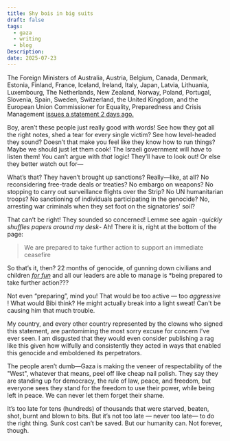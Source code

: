 ```yaml
---
title: Shy bois in big suits
draft: false
tags:
  - gaza
  - writing
  - blog
Description: 
date: 2025-07-23
---
```

The Foreign Ministers of Australia, Austria, Belgium, Canada, Denmark, Estonia, Finland, France, Iceland, Ireland, Italy, Japan, Latvia, Lithuania, Luxembourg, The Netherlands, New Zealand, Norway, Poland, Portugal, Slovenia, Spain, Sweden, Switzerland, the United Kingdom, and the European Union Commissioner for Equality, Preparedness and Crisis Management [issues a statement 2 days ago.](https://www.canada.ca/en/global-affairs/news/2025/07/joint-statement-on-behalf-of-26-partners-on-the-occupied-palestinian-territories.html)

Boy, aren’t these people just really good with words! See how they got all the right notes, shed a tear for every single victim? See how level-headed they sound? Doesn’t that make you feel like they know how to run things? Maybe we should just let them cook! The Israeli government will *have* to listen them! You can’t argue with *that* logic! They’ll have to look out! Or else they better watch out for—

What’s that? They haven’t brought up sanctions? Really—like, at all? 
No reconsidering free-trade deals or treaties? No embargo on weapons? No stopping to carry out surveillance flights over the Strip? No UN humanitarian troops? No sanctioning of individuals participating in the genocide? No, arresting war criminals when they set foot on the signatories' soil?

That can’t be right! They sounded so concerned! Lemme see again -*quickly shuffles papers around my desk*- Ah! There it is, right at the bottom of the page:

> We are prepared to take further action to support an immediate ceasefire

So that’s it, then? 22 months of genocide, of gunning down civilians and children [*for fun*](https://www.bbc.com/news/articles/cnvmry71q5yo) and all our leaders are able to manage is *being prepared to take further action???

Not even “preparing”, mind you! That would be too active — too *aggressive* ! What would Bibi think? He might actually break into a light sweat! Can't be causing him that much trouble.

My country, and every other country represented by the clowns who signed this statement, are pantomiming the most sorry excuse for concern I’ve ever seen. I am disgusted that they would even consider publishing a rag like this given how wilfully and consistently they acted in ways that enabled this genocide and emboldened its perpetrators.

The people aren’t dumb—Gaza is making the veneer of respectability of the "West", whatever that means, peel off like cheap nail polish. They say they are standing up for democracy, the rule of law, peace, and freedom, but everyone sees they stand for the freedom to use their power, while being left in peace. We can never let them forget their shame.

It’s too late for tens (hundreds) of thousands that were starved, beaten, shot, burnt and blown to bits. But it’s not too late — never too late— to do the right thing. Sunk cost can’t be saved. But our humanity can. Not forever, though.
